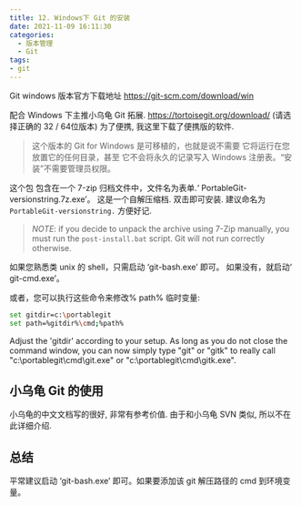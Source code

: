 ```yaml
---
title: 12. Windows下 Git 的安装
date: 2021-11-09 16:11:30
categories:
  - 版本管理
  - Git
tags:
- git
---
```


Git windows 版本官方下载地址
<https://git-scm.com/download/win>

配合 Windows 下主推小乌龟 Git 拓展.
<https://tortoisegit.org/download/> (请选择正确的 32 / 64位版本)
为了便携, 我这里下载了便携版的软件.

> 这个版本的 Git for Windows 是可移植的，也就是说不需要
它将运行在您放置它的任何目录，甚至
它不会将永久的记录写入
Windows 注册表。“安装”不需要管理员权限。

这个包 包含在一个 7-zip 归档文件中，文件名为表单.‘ PortableGit-versionstring.7z.exe’。 这是一个自解压缩档. 双击即可安装. 建议命名为`PortableGit-versionstring.` 方便好记.

> *NOTE*: if you decide to unpack the archive using 7-Zip manually, you must
run the `post-install.bat` script. Git will not run correctly otherwise.

如果您熟悉类 unix 的 shell，只需启动 ‘git-bash.exe’ 即可。
如果没有，就启动‘ git-cmd.exe’。

或者，您可以执行这些命令来修改% path%
临时变量:

```sh
set gitdir=c:\portablegit
set path=%gitdir%\cmd;%path%
```

Adjust the 'gitdir' according to your setup.  As long as you do not close the command window, you can now simply type "git" or "gitk" to really call "c:\portablegit\cmd\git.exe" or "c:\portablegit\cmd\gitk.exe".

<!-- more -->

## 小乌龟 Git 的使用

小乌龟的中文文档写的很好, 非常有参考价值.  由于和小乌龟 SVN 类似, 所以不在此详细介绍.

## 总结

平常建议启动 ‘git-bash.exe’ 即可。如果要添加该 git 解压路径的 cmd 到环境变量。
